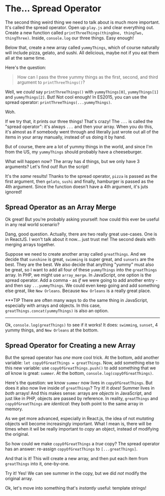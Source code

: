 # The... Spread Operator

The second thing weird thing we need to talk about is much more important. It's
called the spread operator. Open up `play.js` and clear everything out. Create a
new function called `printThreeThings(thingOne, thingTwo, thingThree)`. Inside,
`console.log` our three things. Easy enough!

Below that, create a new array called `yummyThings`, which of course naturally
will include pizza, gelato, and sushi. All delicious, maybe not if you eat them
all at the same time.

Here's the question: 

> How can I pass the three yummy things as the first, second, and
> third argument to `printThreeThings()`?

Well, we *could* say `printThreeThings()` with `yummyThings[0]`, `yummyThings[1]`
and `yummyThings[2]`. But! Not cool enough! In ES2015, you can use the spread operator:
`printThreeThings(...yummyThings)`.

Woh.

If we try that, it prints our three things! That's crazy! The `...` is called the
"spread operator": it's always `...` and then your array. When you do this, it's
almost as if somebody went through and literally just wrote out all of the items
in your array manually, instead of us doing it by hand.

But of course, there are a lot of yummy things in the world, and since I'm from the
US, my `yummyThings` should probably have a cheeseburger.

What will happen now? The array has *4* things, but we only have 3 arguments?
Let's find out! Run the script!

It's the *same* results! Thanks to the spread operator, `pizza` is passed as the
first argument, then `gelato`, `sushi` and finally, hamburger is passed as the 4th
argument. Since the function doesn't have a 4th argument, it's juts ignored!

## Spread Operator as an Array Merge

Ok great! But you're probably asking yourself: how could this ever be useful in
any real world scenario?

Dang, good question. Actually, there are two really great use-cases. One is in ReactJS.
I won't talk about it now... just trust me! The second deals with merging arrays
together.

Suppose we need to create another array called `greatThings`. And we decide that
`sunshine` is great, `swimming` is super great, and `sunsets` are the best. They
are the best. We also decide that anything "yummy" must also be great, so I want
to add all four of these `yummyThings` into the `greatThings` array. In PHP, we
might use `array_merge`. In JavaScript, one option is the spread operator. Add a
comma - as *if* we were going to add another entry - and then say `...yummyThings`.
We could even keep going and add something else great, like `New Orleans`. Because
`New Orleans` is a really great place.

***TIP
There are often many ways to do the same thing in JavaScript, especially with
arrays and objects. In this case, `greatThings.concat(yummyThings)` is also an
option.
***

Ok, `console.log(greatThings)` to see if it works! It does: `swimming`, `sunset`,
4 yummy things, and `New Orleans` at the bottom.

## Spread Operator for Creating a new Array

But the spread operator has *one* more cool trick. At the bottom, add another variable:
`let copyOfGreatThings = greatThings`. Now, add something else to this new variable:
use `copyOfGreatThings.push()` to add something that we *all* know is great: `summer`.
At the bottom, `console.log(copyOfGreatThings)`.

Here's the question: we know `summer` now lives in `copyOfGreatThings`. But does
it also now live inside of `greatThings`? Try it! it *does*! Summer lives in *both*
arrays! And this makes sense: arrays are *objects* in JavaScript, and just like
in PHP, objects are passed by reference. In reality, `greatThings` and `copyOfGreatThings`
are *identical*: they both point to the same array in memory.

As we get more advanced, especially in React.js, the idea of not *mutating* objects
will become increasingly important. What I mean is, there will be times when it
wil be really important to *copy* an object, instead of modifying the original.

So how could we make `copyOfGreatThings` a *true* copy? The spread operator has
an answer: re-assign `copyOfGreatThings` to `[...greatThings]`.

And that is it! This will create a new array, and then put each item from `greatThings`
into it, one-by-one.

Try it! Yes! We can see summer in the copy, but we did *not* modify the original
array.

Ok, let's move into something that's *instantly* useful: template strings!
